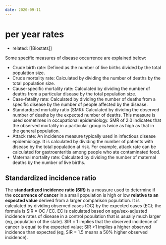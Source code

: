 ```yaml
---
date: 2020-09-11
---
```


# per year rates

- related: [[Biostats]]

Some specific measures of disease occurrence are explained below:

- Crude birth rate: Defined as the number of live births divided by the total population size.
- Crude mortality rate: Calculated by dividing the number of deaths by the total population size.
- Cause-specific mortality rate: Calculated by dividing the number of deaths from a particular disease by the total population size.
- Case-fatality rate: Calculated by dividing the number of deaths from a specific disease by the number of people affected by the disease.
- Standardized mortality ratio (SMR): Calculated by dividing the observed number of deaths by the expected number of deaths.  This measure is used sometimes in occupational epidemiology.  SMR of 2.0 indicates that the observed mortality in a particular group is twice as high as that in the general population.
- Attack rate: An incidence measure typically used in infectious disease epidemiology.  It is calculated by dividing the number of patients with disease by the total population at risk.  For example, attack rate can be calculated for gastroenteritis among people who ate contaminated food.
- Maternal mortality rate: Calculated by dividing the number of maternal deaths by the number of live births.

## Standardized incidence ratio

<!-- standardized incidence ratio is -->

The **standardized incidence ratio (SIR)** is a measure used to determine if the **occurrence of cancer** in a small population is high or low **relative to an expected value** derived from a larger comparison population. It is calculated by dividing observed cases (OC) by the expected cases (EC); the formula is SIR = OC / EC. EC is calculated based on age/sex-adjusted incidence rates of disease in a control population that is usually much larger (eg, population of the state). SIR = 1 implies that the observed incidence of cancer is equal to the expected value; SIR >1 implies a higher observed incidence than expected (eg, SIR = 1.5 means a 50% higher observed incidence).
